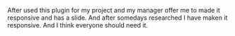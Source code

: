 After used this plugin for my project and my manager offer me to made it responsive and has a slide. And after somedays researched I have maken it responsive. And I think everyone should need it. 
